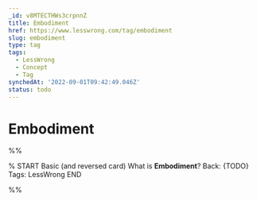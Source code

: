 ```yaml
---
_id: v8MTECTHWs3crpnnZ
title: Embodiment
href: https://www.lesswrong.com/tag/embodiment
slug: embodiment
type: tag
tags:
  - LessWrong
  - Concept
  - Tag
synchedAt: '2022-09-01T09:42:49.046Z'
status: todo
---
```


# Embodiment


%%

% START
Basic (and reversed card)
What is **Embodiment**?
Back: {TODO}
Tags: LessWrong
END

%%
	
